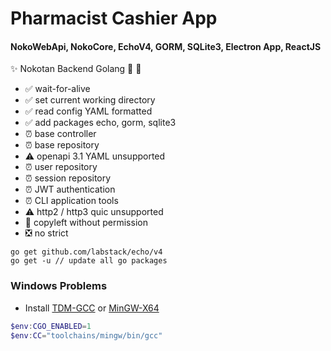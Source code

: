 # Pharmacist Cashier App 
#### NokoWebApi, NokoCore, EchoV4, GORM, SQLite3, Electron App, ReactJS

✨ Nokotan Backend Golang 🦌 🦌

- ✅ wait-for-alive
- ✅ set current working directory
- ✅ read config YAML formatted
- ✅ add packages echo, gorm, sqlite3
- ⏰ base controller
- ⏰ base repository
- ⚠️ openapi 3.1 YAML unsupported
- ⏰ user repository
- ⏰ session repository
- ⏰ JWT authentication
- ⏰ CLI application tools
- ⚠️ http2 / http3 quic unsupported
- 🚫 copyleft without permission
- ❎ no strict

```shell
go get github.com/labstack/echo/v4
go get -u // update all go packages
```

### Windows Problems

- Install [TDM-GCC](https://jmeubank.github.io/tdm-gcc/) or [MinGW-X64](https://www.mingw-w64.org)

```powershell
$env:CGO_ENABLED=1
$env:CC="toolchains/mingw/bin/gcc"
```
